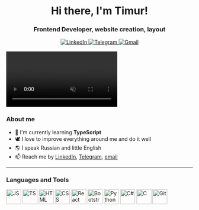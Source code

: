 <div id="header" align="center">
  <h1>Hi there, I'm Timur!</h1>
  <h3>Frontend Developer, website creation, layout</h3>
</div>

<div id="contacts" align="center">
  <a href="https://www.linkedin.com/in/timuryuta" target="_blank">
    <img
      src="https://img.shields.io/badge/linkedin-%230A66C2.svg?style=for-the-badge&logo=linkedin&logoColor=white"
      alt="LinkedIn"
    />
  </a>
  <a href="https://t.me/TimurYuTA" target="_blank">
    <img
      src="https://img.shields.io/badge/telegram-%231DA1F2.svg?style=for-the-badge&logo=telegram&logoColor=white"
      alt="Telegram"
    />
  </a>
  <a href="mailto:timuryuta@gmail.com">
    <img
      src="https://img.shields.io/badge/gmail-%23D14836.svg?style=for-the-badge&logo=gmail&logoColor=white"
      alt="Gmail"
    />
  </a>
</div>
<br>
<video autoplay muted loop>
  <source type="video/mp4" src="./video/net-v2.mp4" />
</video>


### About me

- 🌱 I'm currently learning **TypeScript**
- 🕊 I love to improve everything around me and do it well
- 🌎 I speak Russian and little English
- 📫 Reach me by [LinkedIn](https://www.linkedin.com/in/timuryuta), [Telegram](https://t.me/TimurYuTA), [email](mailto:timuryuta@gmail.com)

___

### Languages and Tools

<div id="tools">
  <img
    src="https://cdn.jsdelivr.net/gh/devicons/devicon@latest/icons/javascript/javascript-original.svg"
    alt="JS"
    title="JS"
    width="40"
    height="40"
  />
  <img
    src="https://cdn.jsdelivr.net/gh/devicons/devicon@latest/icons/typescript/typescript-plain.svg"
    alt="TS"
    title="TS"
    width="40"
    height="40"
  />
  <img
    src="https://cdn.jsdelivr.net/gh/devicons/devicon@latest/icons/html5/html5-plain-wordmark.svg"
    alt="HTML"
    title="HTML"
    width="40"
    height="40"
  />
  <img
    src="https://cdn.jsdelivr.net/gh/devicons/devicon@latest/icons/css3/css3-plain-wordmark.svg"
    alt="CSS"
    title="CSS"
    width="40"
    height="40"
  />
  <img
    src="https://cdn.jsdelivr.net/gh/devicons/devicon@latest/icons/react/react-original-wordmark.svg"
    alt="React"
    title="React"
    width="40"
    height="40"
  />
  <img
    src="https://cdn.jsdelivr.net/gh/devicons/devicon@latest/icons/bootstrap/bootstrap-original-wordmark.svg"
    alt="Bootstrap"
    title="Bootstrap"
    width="40"
    height="40"
  />
  <img
    src="https://cdn.jsdelivr.net/gh/devicons/devicon@latest/icons/python/python-original-wordmark.svg"
    alt="Python"
    title="Python"
    width="40"
    height="40"
  />
  <img
    src="https://cdn.jsdelivr.net/gh/devicons/devicon@latest/icons/csharp/csharp-original.svg"
    alt="C#"
    title="C#"
    width="40"
    height="40"
  />
  <img
    src="https://cdn.jsdelivr.net/gh/devicons/devicon@latest/icons/c/c-original.svg"
    alt="C"
    title="C"
    width="40"
    height="40"
  />
  <img
    src="https://cdn.jsdelivr.net/gh/devicons/devicon@latest/icons/git/git-plain-wordmark.svg"
    alt="Git"
    title="Git"
    width="40"
    height="40"
  />
</div>
